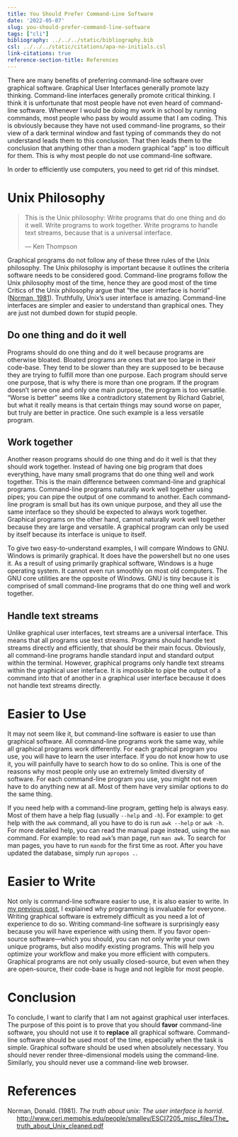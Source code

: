 ```yaml
---
title: You Should Prefer Command-Line Software
date: '2022-05-07'
slug: you-should-prefer-command-line-software
tags: ["cli"]
bibliography: ../../../static/bibliography.bib
csl: ../../../static/citations/apa-no-initials.csl
link-citations: true
reference-section-title: References
---
```


There are many benefits of preferring command-line software over graphical software.
Graphical User Interfaces generally promote lazy thinking.
Command-line interfaces generally promote critical thinking.
I think it is unfortunate that most people have not even heard of command-line software.
Whenever I would be doing my work in school by running commands, most people who pass by would assume that I am coding.
This is obviously because they have not used command-line programs, so their view of a dark terminal window and fast typing of commands they do not understand leads them to this conclusion.
That then leads them to the conclusion that anything other than a modern graphical “app” is too difficult for them.
This is why most people do not use command-line software.

In order to efficiently use computers, you need to get rid of this mindset.

# Unix Philosophy

> This is the Unix philosophy:
> Write programs that do one thing and do it well.
> Write programs to work together.
> Write programs to handle text streams, because that is a universal interface.
>
> — Ken Thompson

Graphical programs do not follow any of these three rules of the Unix philosophy.
The Unix philosophy is important because it outlines the criteria software needs to be considered good.
Command-line programs follow the Unix philosophy most of the time, hence they are good most of the time
Critics of the Unix philosophy argue that “the user interface is horrid” ([Norman, 1981](#ref-the-truth-about-unix)).
Truthfully, Unix’s user interface is amazing.
Command-line interfaces are simpler and easier to understand than graphical ones.
They are just not dumbed down for stupid people.

## Do one thing and do it well

Programs should do one thing and do it well because programs are otherwise bloated.
Bloated programs are ones that are too large in their code-base.
They tend to be slower than they are supposed to be because they are trying to fulfill more than one purpose.
Each program should serve one purpose, that is why there is more than one program.
If the program doesn’t serve one and only one main purpose, the program is too versatile.
“Worse is better” seems like a contradictory statement by Richard Gabriel, but what it really means is that certain things may sound worse on paper, but truly are better in practice.
One such example is a less versatile program.

## Work together

Another reason programs should do one thing and do it well is that they should work together.
Instead of having one big program that does everything, have many small programs that do one thing well and work together.
This is the main difference between command-line and graphical programs.
Command-line programs naturally work well together using pipes; you can pipe the output of one command to another.
Each command-line program is small but has its own unique purpose, and they all use the same interface so they should be expected to always work together.
Graphical programs on the other hand, cannot naturally work well together because they are large and versatile.
A graphical program can only be used by itself because its interface is unique to itself.

To give two easy-to-understand examples, I will compare Windows to GNU.
Windows is primarily graphical.
It does have the powershell but no one uses it.
As a result of using primarily graphical software, Windows is a huge operating system.
It cannot even run smoothly on most old computers.
The GNU core utilities are the opposite of Windows.
GNU is tiny because it is comprised of small command-line programs that do one thing well and work together.

## Handle text streams

Unlike graphical user interfaces, text streams are a universal interface.
This means that all programs use text streams.
Programs should handle text streams directly and efficiently, that should be their main focus.
Obviously, all command-line programs handle standard input and standard output within the terminal.
However, graphical programs only handle text streams within the graphical user interface.
It is impossible to pipe the output of a command into that of another in a graphical user interface because it does not handle text streams directly.

# Easier to Use

It may not seem like it, but command-line software is easier to use than graphical software.
All command-line programs work the same way, while all graphical programs work differently.
For each graphical program you use, you will have to learn the user interface.
If you do not know how to use it, you will painfully have to search how to do so online.
This is one of the reasons why most people only use an extremely limited diversity of software.
For each command-line program you use, you might not even have to do anything new at all.
Most of them have very similar options to do the same thing.

If you need help with a command-line program, getting help is always easy.
Most of them have a help flag (usually `--help` and `-h`).
For example: to get help with the `awk` command, all you have to do is run `awk --help` or `awk -h`.
For more detailed help, you can read the manual page instead, using the `man` command.
For example: to read `awk`’s man page, run `man awk`.
To search for man pages, you have to run `mandb` for the first time as root.
After you have updated the database, simply run `apropos .`.

# Easier to Write

Not only is command-line software easier to use, it is also easier to write.
In [my previous post](/articles/programming-is-invaluable-for-everyone/), I explained why programming is invaluable for everyone.
Writing graphical software is extremely difficult as you need a lot of experience to do so.
Writing command-line software is surprisingly easy because you will have experience with using them.
If you favor open-source software—which you should, you can not only write your own unique programs, but also modify existing programs.
This will help you optimize your workflow and make you more efficient with computers.
Graphical programs are not only usually closed-source, but even when they are open-source, their code-base is huge and not legible for most people.

# Conclusion

To conclude, I want to clarify that I am not against graphical user interfaces.
The purpose of this point is to prove that you should **favor** command-line software, you should not use it to **replace** all graphical software.
Command-line software should be used most of the time, especially when the task is simple.
Graphical software should be used when absolutely necessary.
You should never render three-dimensional models using the command-line.
Similarly, you should never use a command-line web browser.

# References

<div id="refs" class="references csl-bib-body hanging-indent" line-spacing="2">

<div id="ref-the-truth-about-unix" class="csl-entry">

Norman, Donald. (1981). *The truth about unix: The user interface is horrid*. <http://www.ceri.memphis.edu/people/smalley/ESCI7205_misc_files/The_truth_about_Unix_cleaned.pdf>

</div>

</div>
